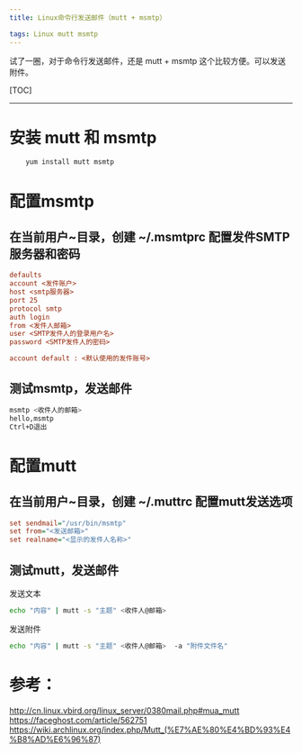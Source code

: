 ```yaml
---
title: Linux命令行发送邮件（mutt + msmtp）

tags: Linux mutt msmtp
--- 
```


试了一圈，对于命令行发送邮件，还是 mutt + msmtp 这个比较方便。可以发送附件。

<!--more-->

[TOC]

-----

# 安装 mutt 和 msmtp
```bash
    yum install mutt msmtp
```

# 配置msmtp
## 在当前用户~目录，创建 ~/.msmtprc 配置发件SMTP服务器和密码

```ini
defaults
account <发件账户>
host <smtp服务器>
port 25
protocol smtp
auth login
from <发件人邮箱>
user <SMTP发件人的登录用户名>
password <SMTP发件人的密码>

account default : <默认使用的发件账号>
```

## 测试msmtp，发送邮件

```bash
msmtp <收件人的邮箱>
hello,msmtp
Ctrl+D退出
```



# 配置mutt

## 在当前用户~目录，创建 ~/.muttrc 配置mutt发送选项
```ini
set sendmail="/usr/bin/msmtp"
set from="<发送邮箱>"
set realname="<显示的发件人名称>"
```



## 测试mutt，发送邮件

发送文本

```bash
echo "内容" | mutt -s "主题" <收件人@邮箱>
```

发送附件

```bash
echo "内容" | mutt -s "主题" <收件人@邮箱>  -a "附件文件名"
```



# 参考：
http://cn.linux.vbird.org/linux_server/0380mail.php#mua_mutt
https://faceghost.com/article/562751
https://wiki.archlinux.org/index.php/Mutt_(%E7%AE%80%E4%BD%93%E4%B8%AD%E6%96%87)